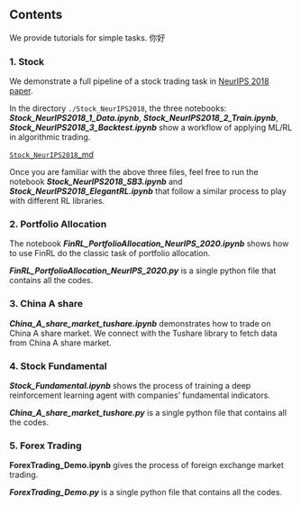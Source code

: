 ## Contents

We provide tutorials for simple tasks.
你好
### **1. Stock**

We demonstrate a full pipeline of a stock trading task in [NeurIPS 2018 paper](https://arxiv.org/abs/1811.07522).

In the directory `./Stock_NeurIPS2018`, the three notebooks: _**Stock_NeurIPS2018_1_Data.ipynb**_, _**Stock_NeurIPS2018_2_Train.ipynb**_, _**Stock_NeurIPS2018_3_Backtest.ipynb**_ show a workflow of applying ML/RL in algorithmic trading.

[`Stock_NeurIPS2018`_md](https://www.notion.so/Stock_NeurIPS2018_md-17bcb2336c7e8072993dfec94ac0f810?pvs=21)

Once you are familiar with the above three files, feel free to run the notebook _**Stock_NeurIPS2018_SB3.ipynb**_ and _**Stock_NeurIPS2018_ElegantRL.ipynb**_ that follow a similar process to play with different RL libraries.

### **2. Portfolio Allocation**

The notebook _**FinRL_PortfolioAllocation_NeurIPS_2020.ipynb**_ shows how to use FinRL do the classic task of portfolio allocation.

_**FinRL_PortfolioAllocation_NeurIPS_2020.py**_ is a single python file that contains all the codes.

### **3. China A share**

_**China_A_share_market_tushare.ipynb**_ demonstrates how to trade on China A share market. We connect with the Tushare library to fetch data from China A share market.

### **4. Stock Fundamental**

_**Stock_Fundamental.ipynb**_ shows the process of training a deep reinforcement learning agent with companies’ fundamental indicators.

_**China_A_share_market_tushare.py**_ is a single python file that contains all the codes.

### **5. Forex Trading**

**ForexTrading_Demo.ipynb** gives the process of foreign exchange market trading.

_**ForexTrading_Demo.py**_ is a single python file that contains all the codes.
